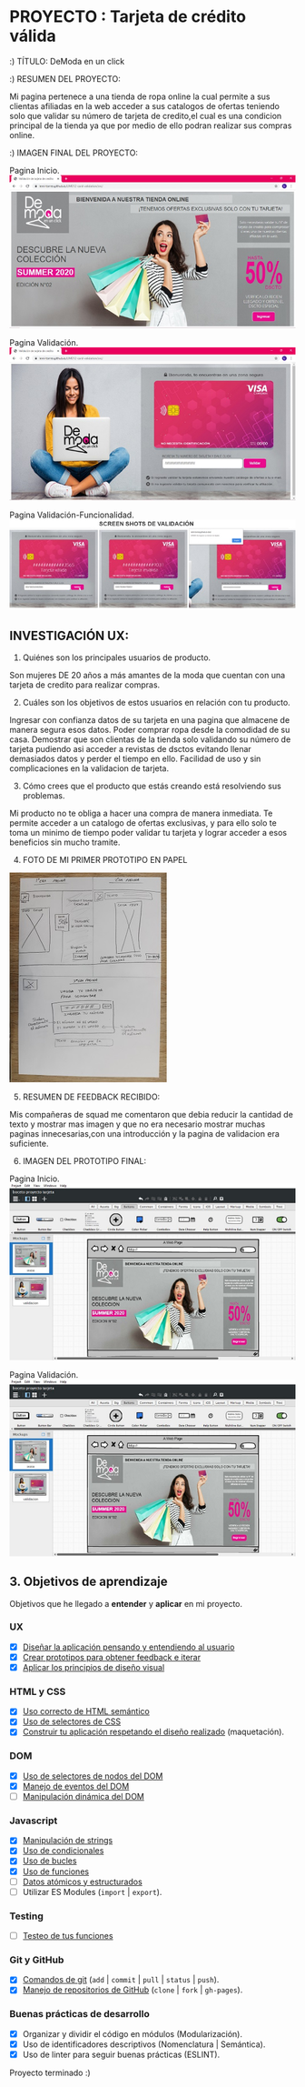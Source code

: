 # PROYECTO : Tarjeta de crédito válida

:) TÍTULO: DeModa en un click 

:) RESUMEN DEL PROYECTO:

Mi pagina pertenece a una tienda de ropa online la cual permite a sus clientas afiliadas en la web acceder a sus catalogos de ofertas teniendo solo que validar su número de tarjeta de credito,el cual es una condicion principal de la tienda ya que por medio de ello podran realizar sus compras online.

:) IMAGEN FINAL DEL PROYECTO:

Pagina Inicio.
![alt protectoInicial](pantallazos-miweb/1PROY-INICIO.jpg)

Pagina Validación.
![alt protectoValidacionl](pantallazos-miweb/2PROY-VALID.jpg)

Pagina Validación-Funcionalidad.
![alt pantallazos](pantallazos-miweb/VALIDACION.jpg)


## INVESTIGACIÓN UX:

 1. Quiénes son los principales usuarios de producto.

 Son mujeres DE 20 años a más amantes de la moda que cuentan con una tarjeta de credito para realizar compras.

 2. Cuáles son los objetivos de estos usuarios en relación con tu producto.

 Ingresar con confianza datos de su tarjeta en una pagina que almacene de manera segura esos datos.
 Poder comprar ropa desde la comodidad de su casa.
 Demostrar que son clientas de la tienda solo validando su número de tarjeta pudiendo asi acceder a revistas de dsctos  evitando llenar demasiados datos y perder el tiempo en ello.
 Facilidad de uso y sin complicaciones en la validacion de tarjeta.

 3. Cómo crees que el producto que estás creando está resolviendo sus problemas.

 Mi producto no te obliga a hacer una compra de manera inmediata.
 Te permite acceder a un catalogo de ofertas exclusivas, y para ello solo te toma un minimo de tiempo poder validar tu tarjeta y lograr acceder a esos beneficios sin mucho tramite.

 4. FOTO DE MI PRIMER PROTOTIPO EN PAPEL

 ![alt pantallazos](pantallazos-miweb/PROT-BAJA.jpg)

 5. RESUMEN DE FEEDBACK RECIBIDO:

 Mis compañeras de squad me comentaron que debia reducir la cantidad de texto y mostrar mas imagen y que no era necesario mostrar muchas paginas innecesarias,con una introducción y la pagina de validacion era suficiente.

 6. IMAGEN DEL PROTOTIPO FINAL:

 Pagina Inicio.
 ![alt prototipoInicial](pantallazos-miweb/1PROT-INICIO.jpg)

 Pagina Validación.
 ![alt prototipoValidacion](pantallazos-miweb/2PROT-VALI.jpg)

## 3. Objetivos de aprendizaje

Objetivos que he llegado a **entender** y
**aplicar** en mi proyecto.

### UX

* [X] [Diseñar la aplicación pensando y entendiendo al usuario](https://lms.laboratoria.la/cohorts/lim-2020-01-bc-core-lim012/courses/intro-ux/01-el-proceso-de-diseno/00-el-proceso-de-diseno)
* [X] [Crear prototipos para obtener feedback e iterar](https://lms.laboratoria.la/cohorts/lim-2020-01-bc-core-lim012/courses/product-design/00-sketching/00-sketching)
* [X] [Aplicar los principios de diseño visual](https://lms.laboratoria.la/cohorts/lim-2020-01-bc-core-lim012/courses/product-design/01-visual-design/01-visual-design-basics)

### HTML y CSS

* [X] [Uso correcto de HTML semántico](https://developer.mozilla.org/en-US/docs/Glossary/Semantics#Semantics_in_HTML)
* [X] [Uso de selectores de CSS](https://developer.mozilla.org/es/docs/Web/CSS/Selectores_CSS)
* [X] [Construir tu aplicación respetando el diseño realizado](https://lms.laboratoria.la/cohorts/lim-2020-01-bc-core-lim012/courses/css/01-css/02-boxmodel-and-display) (maquetación).

### DOM

* [X] [Uso de selectores de nodos del DOM](https://lms.laboratoria.la/cohorts/lim-2020-01-bc-core-lim012/courses/browser/02-dom/03-1-dom-methods-selection)
* [X] [Manejo de eventos del DOM](https://lms.laboratoria.la/cohorts/lim-2020-01-bc-core-lim012/courses/browser/02-dom/04-events)
* [ ] [Manipulación dinámica del DOM](https://developer.mozilla.org/es/docs/Referencia_DOM_de_Gecko/Introducci%C3%B3n)

### Javascript

* [X] [Manipulación de strings](https://lms.laboratoria.la/cohorts/lim-2020-01-bc-core-lim012/courses/javascript/06-strings/01-strings)
* [X] [Uso de condicionales](https://lms.laboratoria.la/cohorts/lim-2020-01-bc-core-lim012/courses/javascript/02-flow-control/01-conditionals-and-loops)
* [X] [Uso de bucles](https://lms.laboratoria.la/cohorts/lim-2020-01-bc-core-lim012/courses/javascript/02-flow-control/02-loops)
* [X] [Uso de funciones](https://lms.laboratoria.la/cohorts/lim-2019-09-bc-core-lim011/courses/javascript/02-flow-control/03-functions)
* [ ] [Datos atómicos y estructurados](https://www.todojs.com/tipos-datos-javascript-es6/)
* [ ] Utilizar ES Modules (`import` | `export`).

### Testing

* [ ] [Testeo de tus funciones](https://jestjs.io/docs/es-ES/getting-started)

### Git y GitHub

* [X] [Comandos de git](https://lms.laboratoria.la/cohorts/lim-2019-09-bc-core-lim011/courses/scm/01-git/04-commands)
  (`add` | `commit` | `pull` | `status` | `push`).
* [X] [Manejo de repositorios de GitHub](https://lms.laboratoria.la/cohorts/lim-2019-09-bc-core-lim011/courses/scm/02-github/01-githubhttps://lms.laboratoria.la/cohorts/lim-2019-09-bc-core-lim011/courses/scm/02-github/01-github)  (`clone` | `fork` | `gh-pages`).

### Buenas prácticas de desarrollo

* [X] Organizar y dividir el código en módulos (Modularización).
* [X] Uso de identificadores descriptivos (Nomenclatura | Semántica).
* [X] Uso de linter para seguir buenas prácticas (ESLINT).

Proyecto terminado :)